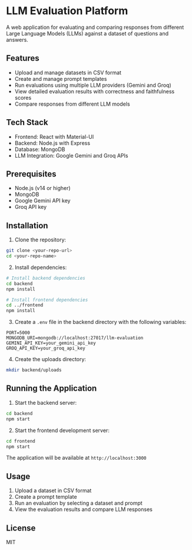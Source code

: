 # LLM Evaluation Platform

A web application for evaluating and comparing responses from different Large Language Models (LLMs) against a dataset of questions and answers.

## Features

- Upload and manage datasets in CSV format
- Create and manage prompt templates
- Run evaluations using multiple LLM providers (Gemini and Groq)
- View detailed evaluation results with correctness and faithfulness scores
- Compare responses from different LLM models

## Tech Stack

- Frontend: React with Material-UI
- Backend: Node.js with Express
- Database: MongoDB
- LLM Integration: Google Gemini and Groq APIs

## Prerequisites

- Node.js (v14 or higher)
- MongoDB
- Google Gemini API key
- Groq API key

## Installation

1. Clone the repository:
```bash
git clone <your-repo-url>
cd <your-repo-name>
```

2. Install dependencies:
```bash
# Install backend dependencies
cd backend
npm install

# Install frontend dependencies
cd ../frontend
npm install
```

3. Create a `.env` file in the backend directory with the following variables:
```
PORT=5000
MONGODB_URI=mongodb://localhost:27017/llm-evaluation
GEMINI_API_KEY=your_gemini_api_key
GROQ_API_KEY=your_groq_api_key
```

4. Create the uploads directory:
```bash
mkdir backend/uploads
```

## Running the Application

1. Start the backend server:
```bash
cd backend
npm start
```

2. Start the frontend development server:
```bash
cd frontend
npm start
```

The application will be available at `http://localhost:3000`

## Usage

1. Upload a dataset in CSV format
2. Create a prompt template
3. Run an evaluation by selecting a dataset and prompt
4. View the evaluation results and compare LLM responses

## License

MIT 
